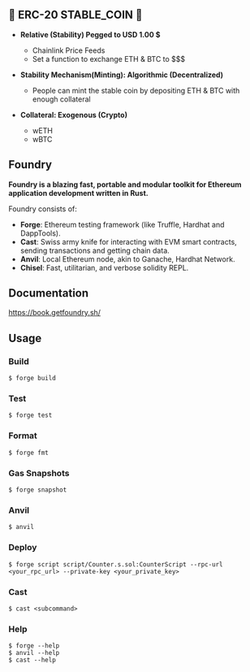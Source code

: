 ## 🚀 ERC-20 STABLE_COIN 🚀

* **Relative (Stability) Pegged to USD 1.00 $**
    * Chainlink Price Feeds
    * Set a function to exchange ETH & BTC to $$$ 

* **Stability Mechanism(Minting): Algorithmic (Decentralized)**
    * People can mint the stable coin by depositing ETH & BTC with enough collateral

* **Collateral: Exogenous (Crypto)**
    * wETH
    * wBTC

## Foundry

**Foundry is a blazing fast, portable and modular toolkit for Ethereum application development written in Rust.**

Foundry consists of:

- **Forge**: Ethereum testing framework (like Truffle, Hardhat and DappTools).
- **Cast**: Swiss army knife for interacting with EVM smart contracts, sending transactions and getting chain data.
- **Anvil**: Local Ethereum node, akin to Ganache, Hardhat Network.
- **Chisel**: Fast, utilitarian, and verbose solidity REPL.

## Documentation

https://book.getfoundry.sh/

## Usage

### Build

```shell
$ forge build
```

### Test

```shell
$ forge test
```

### Format

```shell
$ forge fmt
```

### Gas Snapshots

```shell
$ forge snapshot
```

### Anvil

```shell
$ anvil
```

### Deploy

```shell
$ forge script script/Counter.s.sol:CounterScript --rpc-url <your_rpc_url> --private-key <your_private_key>
```

### Cast

```shell
$ cast <subcommand>
```

### Help

```shell
$ forge --help
$ anvil --help
$ cast --help
```
